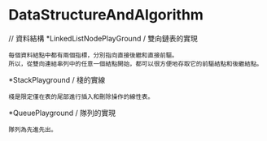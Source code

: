 # DataStructureAndAlgorithm

// 資料結構
*LinkedListNodePlayGround / 雙向鏈表的實現

    每個資料結點中都有兩個指標，分別指向直接後繼和直接前驅。
    所以，從雙向連結串列中的任意一個結點開始，都可以很方便地存取它的前驅結點和後繼結點。

*StackPlayground / 棧的實線
  
    棧是限定僅在表的尾部進行插入和刪除操作的線性表。

*QueuePlayground / 隊列的實現
  
    隊列為先進先出。
